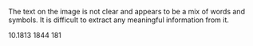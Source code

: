The text on the image is not clear and appears to be a mix of words and symbols. It is difficult to extract any meaningful information from it.

10.1813 1844
181